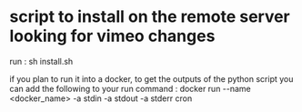 # script to install on the remote server looking for vimeo changes
run :
sh install.sh 

if you plan to run it into a docker, to get the outputs of the python script you can add the following to your run command :
docker run --name <docker_name> -a stdin -a stdout -a stderr cron 